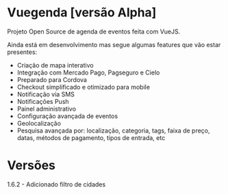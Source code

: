 # Vuegenda [versão Alpha]

Projeto Open Source de agenda de eventos feita com VueJS.

Ainda está em desenvolvimento mas segue algumas features que vão estar presentes:

- Criação de mapa interativo
- Integração com Mercado Pago, Pagseguro e Cielo
- Preparado para Cordova
- Checkout simplificado e otimizado para mobile
- Notificação via SMS
- Notificações Push
- Painel administrativo
- Configuração avançada de eventos
- Geolocalização
- Pesquisa avançada por: localização, categoria, tags, faixa de preço, datas, métodos de pagamento, tipos de entrada, etc

# Versões

1.6.2 - Adicionado filtro de cidades